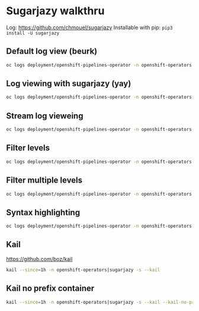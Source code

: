# Sugarjazy walkthru

Log: <https://github.com/chmouel/sugarjazy>
Installable with pip: `pip3 install -U sugarjazy`

## Default log view (beurk)

```bash
oc logs deployment/openshift-pipelines-operator -n openshift-operators
```

## Log viewing with sugarjazy (yay)

```bash
oc logs deployment/openshift-pipelines-operator -n openshift-operators | sugarjazy
```

## Stream log vieweing

```bash
oc logs deployment/openshift-pipelines-operator -n openshift-operators | sugarjazy -s
```


## Filter levels

```bash
oc logs deployment/openshift-pipelines-operator -n openshift-operators | sugarjazy --filter-level error
```

## Filter multiple levels

```bash
oc logs deployment/openshift-pipelines-operator -n openshift-operators | sugarjazy --filter-level debug,error
```


## Syntax highlighting

```bash
oc logs deployment/openshift-pipelines-operator -n openshift-operators | sugarjazy -r "TektonConfig"
```

## Kail

<https://github.com/boz/kail>


```bash
kail --since=1h -n openshift-operators|sugarjazy -s --kail
```


## Kail no prefix container


```bash
kail --since=1h -n openshift-operators|sugarjazy -s --kail --kail-no-prefix
```
